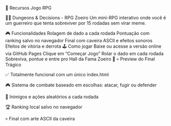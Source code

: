 🔹 Recursos
Jogo RPG

🧙‍♂️ Dungeons & Decisions - RPG Zoeiro
Um mini-RPG interativo onde você é um guerreiro que tenta sobreviver por 15 rodadas sem virar meme.

🎮 Funcionalidades
Rolagem de dado a cada rodada
Pontuação com ranking salvo no navegador
Final com caveira ASCII e efeitos sonoros
Efeitos de vitória e derrota
🕹️ Como jogar
Baixe ou acesse a versão online via GitHub Pages
Clique em “Começar Jogo”
Rolar o dado em cada rodada
Sobreviva, pontue e entre pro Hall da Fama Zoeiro 🏅
💀 Preview do Final Trágico

✅ Totalmente funcional com um único index.html

🎮 Sistema de combate baseado em escolhas: atacar, fugir ou defender

🧠 Inimigos e ações aleatórios a cada rodada

🏆 Ranking local salvo no navegador

💀 Final com arte ASCII da caveira
